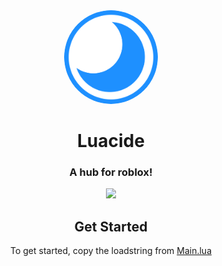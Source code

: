 <div align="center">
         
<img style="border-radius:50%" height="150px" src="https://raw.githubusercontent.com/Lixalidy/Luacide/main/Extra/index.svg">

<h1>Luacide</h1>

<h3>A hub for roblox!</h3>

<a href="https://github.com/Lixalidy/Luacide/issues/" alt="GitHub issues"><img src="https://img.shields.io/github/issues/Lixalidy/Luacide?style=for-the-badge"></a>

<div align="center">
<h2>Get Started</h2>
<a>To get started, copy the loadstring from <a href="https://raw.githubusercontent.com/Lixalidy/Luacide/main/Main.lua"> Main.lua</a>
